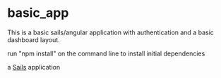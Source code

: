 # basic_app

This is a basic sails/angular application with authentication and a basic dashboard layout.

run "npm install" on the command line to install initial dependencies


a [Sails](http://sailsjs.org) application
